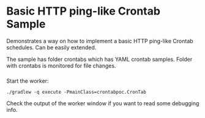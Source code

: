 # Basic HTTP ping-like Crontab Sample

Demonstrates a way on how to implement a basic HTTP ping-like Crontab schedules. Can be easily extended.

The sample has folder crontabs which has YAML crontab samples. Folder with crontabs is monitored for file changes.

### 

Start the worker:

    ./gradlew -q execute -PmainClass=crontabpoc.CronTab

Check the output of the worker window if you want to read some debugging info.
